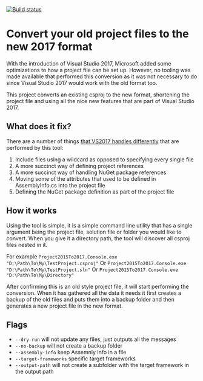 [![Build status](https://ci.appveyor.com/api/projects/status/bpo5n2yehpqrxbc4?svg=true)](https://ci.appveyor.com/project/hvanbakel/csprojtovs2017)
# Convert your old project files to the new 2017 format
With the introduction of Visual Studio 2017, Microsoft added some optimizations to how a project file can be set up. However, no tooling was made available that performed this conversion as it was not necessary to do since Visual Studio 2017 would work with the old format too.

This project converts an existing csproj to the new format, shortening the project file and using all the nice new features that are part of Visual Studio 2017.

## What does it fix?
There are a number of things [that VS2017 handles differently](http://www.natemcmaster.com/blog/2017/03/09/vs2015-to-vs2017-upgrade/) that are performed by this tool: 
1. Include files using a wildcard as opposed to specifying every single file 
2. A more succinct way of defining project references 
3. A more succinct way of handling NuGet package references
4. Moving some of the attributes that used to be defined in AssemblyInfo.cs into the project file
5. Defining the NuGet package definition as part of the project file

## How it works
Using the tool is simple, it is a simple command line utility that has a single argument being the project file, solution file or folder you would like to convert.
When you give it a directory path, the tool will discover all csproj files nested in it.

For example
`Project2015To2017.Console.exe "D:\Path\To\My\TestProject.csproj"`
Or
`Project2015To2017.Console.exe "D:\Path\To\My\TestProject.sln"`
Or
`Project2015To2017.Console.exe "D:\Path\To\My\Directory"`

After confirming this is an old style project file, it will start performing the conversion. When it has gathered all the data it needs it first creates a backup of the old files and puts them into a backup folder and then generates a new project file in the new format.

## Flags
* `--dry-run` will not update any files, just outputs all the messages
* `--no-backup` will not create a backup folder
* `--assembly-info` keep Assemnly Info in a file
* `--target-frameworks` specific target frameworks
* `--output-path` will not create a subfolder with the target framework in the output path
